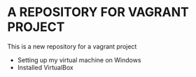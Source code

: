 # A REPOSITORY FOR VAGRANT PROJECT

This is a new repository for a vagrant project 
* Setting up my virtual machine on Windows
* Installed VirtualBox
